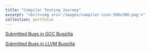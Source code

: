 ```yaml
---
title: "Compiler Testing Journey" 
excerpt: "<br/><img src='/images/compiler-icon-500x300.png'>"
collection: portfolio
---
```


<a href="https://gcc.gnu.org/bugzilla/buglist.cgi?quicksearch=ALL%20reporter%3Ahaoxintu%40gmail.com&list_id=274685" target="_blank">Submitted Bugs in GCC Bugzilla</a>


<a href="https://bugs.llvm.org/buglist.cgi?field0-0-0=reporter&list_id=192250&order=bug_id%20DESC&query_format=advanced&type0-0-0=substring&value0-0-0=haoxintu%40gmail.com" target="_blank">Submitted Bugs in LLVM Bugzilla</a>

